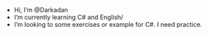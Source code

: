 - Hi, I’m @Darkadan
- I’m currently learning C# and English/
- I’m looking to some exercises or example for C#. I need practice.

<!---
Darkadan/Darkadan is a ✨ special ✨ repository because its `README.md` (this file) appears on your GitHub profile.
You can click the Preview link to take a look at your changes.
--->
